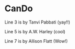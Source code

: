 # CanDo

Line 3 is by Tanvi Pabbati (yay!!)

Line 5 is by A.W. Harley (cool)

Line 7 is by Allison Flatt (Wow!)